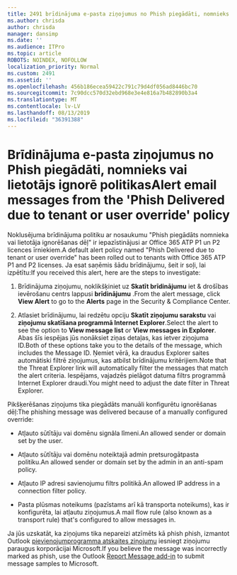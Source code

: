 ```yaml
---
title: 2491 brīdinājuma e-pasta ziņojumus no Phish piegādāti, nomnieks vai lietotājs ignorē politikas
ms.author: chrisda
author: chrisda
manager: dansimp
ms.date: ''
ms.audience: ITPro
ms.topic: article
ROBOTS: NOINDEX, NOFOLLOW
localization_priority: Normal
ms.custom: 2491
ms.assetid: ''
ms.openlocfilehash: 456b186ecea59422c791c79d4df056ad8446bc70
ms.sourcegitcommit: 7c90dcc570d32ebd968e3e4e816a7b482890b3a4
ms.translationtype: MT
ms.contentlocale: lv-LV
ms.lasthandoff: 08/13/2019
ms.locfileid: "36391388"
---
```

# <a name="alert-email-messages-from-the-phish-delivered-due-to-tenant-or-user-override-policy"></a><span data-ttu-id="7b39b-102">Brīdinājuma e-pasta ziņojumus no Phish piegādāti, nomnieks vai lietotājs ignorē politikas</span><span class="sxs-lookup"><span data-stu-id="7b39b-102">Alert email messages from the 'Phish Delivered due to tenant or user override' policy</span></span>

<span data-ttu-id="7b39b-103">Noklusējuma brīdinājuma politiku ar nosaukumu "Phish piegādāts nomnieka vai lietotāja ignorēšanas dēļ" ir iepazīstinājusi ar Office 365 ATP P1 un P2 licences īrniekiem.</span><span class="sxs-lookup"><span data-stu-id="7b39b-103">A default alert policy named "Phish Delivered due to tenant or user override" has been rolled out to tenants with Office 365 ATP P1 and P2 licenses.</span></span> <span data-ttu-id="7b39b-104">Ja esat saņēmis šādu brīdinājumu, šeit ir soļi, lai izpētītu:</span><span class="sxs-lookup"><span data-stu-id="7b39b-104">If you received this alert, here are the steps to investigate:</span></span>

1. <span data-ttu-id="7b39b-105">Brīdinājuma ziņojumu, noklikšķiniet uz **Skatīt brīdinājumu** iet & drošības ievērošanu centrs lappusi **brīdinājumu** .</span><span class="sxs-lookup"><span data-stu-id="7b39b-105">From the alert message, click **View Alert** to go to the **Alerts** page in the Security & Compliance Center.</span></span>

2. <span data-ttu-id="7b39b-106">Atlasiet brīdinājumu, lai redzētu opciju **Skatīt ziņojumu sarakstu** vai **ziņojumu skatīšana programmā Internet Explorer**.</span><span class="sxs-lookup"><span data-stu-id="7b39b-106">Select the alert to see the option to **View message list** or **View messages in Explorer**.</span></span> <span data-ttu-id="7b39b-107">Abas šīs iespējas jūs nonāksiet ziņas detaļas, kas ietver ziņojuma ID.</span><span class="sxs-lookup"><span data-stu-id="7b39b-107">Both of these options take you to the details of the message, which includes the Message ID.</span></span> <span data-ttu-id="7b39b-108">Ņemiet vērā, ka draudus Explorer saites automātiski filtrē ziņojumus, kas atbilst brīdinājumu kritērijiem.</span><span class="sxs-lookup"><span data-stu-id="7b39b-108">Note that the Threat Explorer link will automatically filter the messages that match the alert criteria.</span></span> <span data-ttu-id="7b39b-109">Iespējams, vajadzēs pielāgot datuma filtrs programmā Internet Explorer draudi.</span><span class="sxs-lookup"><span data-stu-id="7b39b-109">You might need to adjust the date filter in Threat Explorer.</span></span>

<span data-ttu-id="7b39b-110">Pikšķerēšanas ziņojums tika piegādāts manuāli konfigurētu ignorēšanas dēļ:</span><span class="sxs-lookup"><span data-stu-id="7b39b-110">The phishing message was delivered because of a manually configured override:</span></span>

- <span data-ttu-id="7b39b-111">Atļauto sūtītāju vai domēnu signâla lîmeni.</span><span class="sxs-lookup"><span data-stu-id="7b39b-111">An allowed sender or domain set by the user.</span></span>

- <span data-ttu-id="7b39b-112">Atļauto sūtītāju vai domēnu noteiktajā admin pretsurogātpasta politiku.</span><span class="sxs-lookup"><span data-stu-id="7b39b-112">An allowed sender or domain set by the admin in an anti-spam policy.</span></span>

- <span data-ttu-id="7b39b-113">Atļauto IP adresi savienojumu filtrs politikā.</span><span class="sxs-lookup"><span data-stu-id="7b39b-113">An allowed IP address in a connection filter policy.</span></span>

- <span data-ttu-id="7b39b-114">Pasta plūsmas noteikums (pazīstams arī kā transporta noteikums), kas ir konfigurēta, lai atļautu ziņojumus.</span><span class="sxs-lookup"><span data-stu-id="7b39b-114">A mail flow rule (also known as a transport rule) that's configured to allow messages in.</span></span>

<span data-ttu-id="7b39b-115">Ja jūs uzskatāt, ka ziņojums tika nepareizi atzīmēts kā phish phish, izmantot Outlook [pievienojumprogramma atskaites ziņojumu](https://support.office.com/article/b5caa9f1-cdf3-4443-af8c-ff724ea719d2) iesniegt ziņojumu paraugus korporācijai Microsoft.</span><span class="sxs-lookup"><span data-stu-id="7b39b-115">If you believe the message was incorrectly marked as phish, use the Outlook [Report Message add-in](https://support.office.com/article/b5caa9f1-cdf3-4443-af8c-ff724ea719d2) to submit message samples to Microsoft.</span></span>
